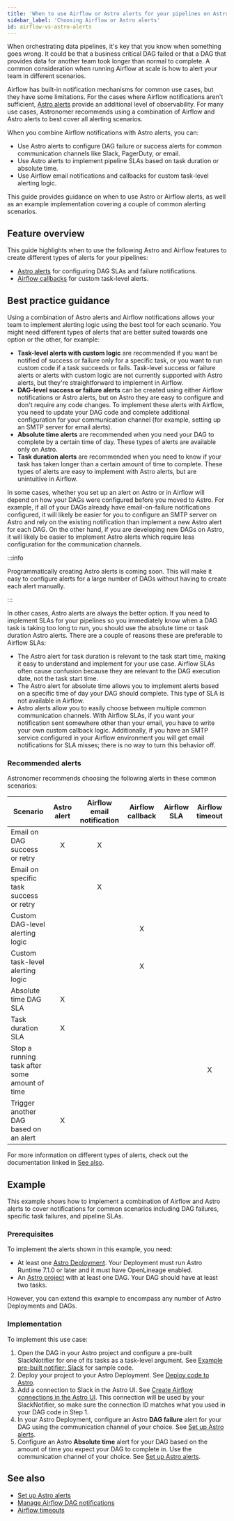 ```yaml
---
title: 'When to use Airflow or Astro alerts for your pipelines on Astro'
sidebar_label: 'Choosing Airflow or Astro alerts'
id: airflow-vs-astro-alerts
---
```


When orchestrating data pipelines, it's key that you know when something goes wrong. It could be that a business critical DAG failed or that a DAG that provides data for another team took longer than normal to complete. A common consideration when running Airflow at scale is how to alert your team in different scenarios.

Airflow has built-in notification mechanisms for common use cases, but they have some limitations. For the cases where Airflow notifications aren't sufficient, [Astro alerts](https://www.astronomer.io/docs/astro/alerts) provide an additional level of observability. For many use cases, Astronomer recommends using a combination of Airflow and Astro alerts to best cover all alerting scenarios.

When you combine Airflow notifications with Astro alerts, you can:

- Use Astro alerts to configure DAG failure or success alerts for common communication channels like Slack, PagerDuty, or email.
- Use Astro alerts to implement pipeline SLAs based on task duration or absolute time.
- Use Airflow email notifications and callbacks for custom task-level alerting logic.

This guide provides guidance on when to use Astro or Airflow alerts, as well as an example implementation covering a couple of common alerting scenarios.

## Feature overview

This guide highlights when to use the following Astro and Airflow features to create different types of alerts for your pipelines:

- [Astro alerts](https://www.astronomer.io/docs/astro/alerts) for configuring DAG SLAs and failure notifications.
- [Airflow callbacks](https://www.astronomer.io/docs/learn/error-notifications-in-airflow#airflow-callbacks) for custom task-level alerts. 

## Best practice guidance

Using a combination of Astro alerts and Airflow notifications allows your team to implement alerting logic using the best tool for each scenario. You might need different types of alerts that are better suited towards one option or the other, for example:

- **Task-level alerts with custom logic** are recommended if you want be notified of success or failure only for a specific task, or you want to run custom code if a task succeeds or fails. Task-level success or failure alerts or alerts with custom logic are not currently supported with Astro alerts, but they're straightforward to implement in Airflow.
- **DAG-level success or failure alerts** can be created using either Airflow notifications or Astro alerts, but on Astro they are easy to configure and don't require any code changes. To implement these alerts with Airflow, you need to update your DAG code and complete additional configuration for your communication channel (for example, setting up an SMTP server for email alerts).
- **Absolute time alerts** are recommended when you need your DAG to complete by a certain time of day. These types of alerts are available only on Astro.
- **Task duration alerts** are recommended when you need to know if your task has taken longer than a certain amount of time to complete. These types of alerts are easy to implement with Astro alerts, but are unintuitive in Airflow.

In some cases, whether you set up an alert on Astro or in Airflow will depend on how your DAGs were configured before you moved to Astro. For example, if all of your DAGs already have email-on-failure notifications configured, it will likely be easier for you to configure an SMTP server on Astro and rely on the existing notification than implement a new Astro alert for each DAG. On the other hand, if you are developing new DAGs on Astro, it will likely be easier to implement Astro alerts which require less configuration for the communication channels.

:::info

Programmatically creating Astro alerts is coming soon. This will make it easy to configure alerts for a large number of DAGs without  having to create each alert manually.

:::

In other cases, Astro alerts are always the better option. If you need to implement SLAs for your pipelines so you immediately know when a DAG task is taking too long to run, you should use the absolute time or task duration Astro alerts. There are a couple of reasons these are preferable to Airflow SLAs:

- The Astro alert for task duration is relevant to the task start time, making it easy to understand and implement for your use case. Airflow SLAs often cause confusion because they are relevant to the DAG execution date, not the task start time.
- The Astro alert for absolute time allows you to implement alerts based on a specific time of day your DAG should complete. This type of SLA is not available in Airflow.
- Astro alerts allow you to easily choose between multiple common communication channels. With Airflow SLAs, if you want your notification sent somewhere other than your email, you have to write your own custom callback logic. Additionally, if you have an SMTP service configured in your Airflow environment you will get email notifications for SLA misses; there is no way to turn this behavior off.

### Recommended alerts

Astronomer recommends choosing the following alerts in these common scenarios:

| Scenario                                   | Astro alert | Airflow email notification | Airflow callback | Airflow SLA | Airflow timeout |
|--------------------------------------------|:-----------:|:--------------------------:|:----------------:|:-----------:|:---------------:|
| Email on DAG success or retry              | X           | X                          |                  |             |                 |
| Email on specific task success or retry    |             | X                          |                  |             |                 |
| Custom DAG-level alerting logic            |             |                            | X                |             |                 |
| Custom task-level alerting logic           |             |                            | X                |             |                 |
| Absolute time DAG SLA                      | X           |                            |                  |             |                 |
| Task duration SLA                          | X           |                            |                  |             |                 |
| Stop a running task after some amount of time|           |                            |                  |             | X               |
| Trigger another DAG based on an alert      | X           |                            |                  |             |                 |

For more information on different types of alerts, check out the documentation linked in [See also](#see-also).

## Example

This example shows how to implement a combination of Airflow and Astro alerts to cover notifications for common scenarios including DAG failures, specific task failures, and pipeline SLAs.

### Prerequisites

To implement the alerts shown in this example, you need:

- At least one [Astro Deployment](https://www.astronomer.io/docs/astro/create-deployment). Your Deployment must run Astro Runtime 7.1.0 or later and it must have OpenLineage enabled.
- An [Astro project](https://www.astronomer.io/docs/astro/cli/develop-project) with at least one DAG. Your DAG should have at least two tasks.

However, you can extend this example to encompass any number of Astro Deployments and DAGs.

### Implementation

To implement this use case:

1. Open the DAG in your Astro project and configure a pre-built SlackNotifier for one of its tasks as a task-level argument. See [Example pre-built notifier: Slack](https://www.astronomer.io/docs/learn/error-notifications-in-airflow#example-pre-built-notifier-slack) for sample code.  
2. Deploy your project to your Astro Deployment. See [Deploy code to Astro](https://www.astronomer.io/docs/astro/deploy-code).
3. Add a connection to Slack in the Astro UI. See [Create Airflow connections in the Astro UI](create-and-link-connections.md). This connection will be used by your SlackNotifier, so make sure the connection ID matches what you used in your DAG code in Step 1.
4. In your Astro Deployment, configure an Astro **DAG failure** alert for your DAG using the communication channel of your choice. See [Set up Astro alerts](https://www.astronomer.io/docs/astro/alerts).
5. Configure an Astro **Absolute time** alert for your DAG based on the amount of time you expect your DAG to complete in. Use the communication channel of your choice. See [Set up Astro alerts](https://www.astronomer.io/docs/astro/alerts).

## See also

- [Set up Astro alerts](https://www.astronomer.io/docs/astro/alerts)
- [Manage Airflow DAG notifications](https://www.astronomer.io/docs/learn/error-notifications-in-airflow)
- [Airflow timeouts](https://airflow.apache.org/docs/apache-airflow/stable/core-concepts/tasks.html#timeouts)
